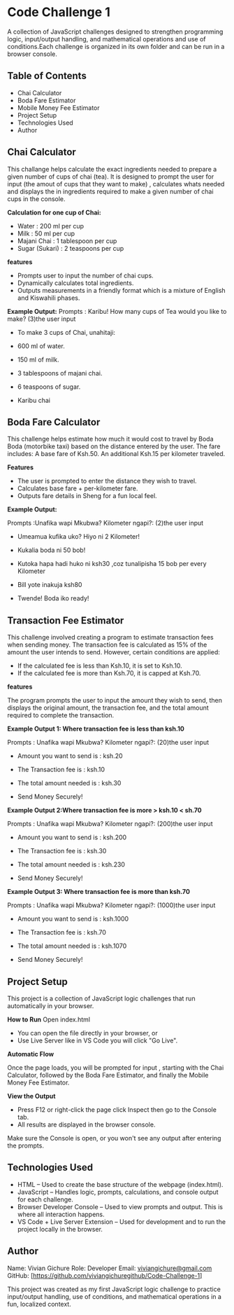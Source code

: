 # Code Challenge 1
A collection of  JavaScript challenges designed to strengthen programming logic, input/output handling, and mathematical operations and use of conditions.Each challenge is organized in its own folder and can be run in a browser console.


## Table of Contents

- Chai Calculator
- Boda Fare Estimator
- Mobile Money Fee Estimator
- Project Setup
- Technologies Used
- Author


## Chai Calculator

This challange helps calculate the exact ingredients needed to prepare a given number of cups of
chai (tea). It is designed to prompt the user for input (the amout of cups that they want to make) ,
calculates whats needed and displays the in ingredients required to make a given number of chai cups in
the console.

**Calculation for one cup of Chai:**
- Water : 200 ml per cup  
- Milk : 50 ml per cup  
- Majani Chai : 1 tablespoon per cup  
- Sugar (Sukari) : 2 teaspoons per cup

**features**
- Prompts user to input the number of chai cups.
- Dynamically calculates total ingredients.
- Outputs measurements in a friendly format which is a mixture of English and Kiswahili phases.

**Example Output:**
Prompts : Karibu! How many cups of Tea would you like to make? (3)the user input

- To make 3 cups of Chai, unahitaji:
- 600 ml of water.
- 150 ml of milk.
- 3 tablespoons of majani chai.
- 6 teaspoons of sugar.

- Karibu chai


## Boda Fare Calculator

This challenge helps estimate how much it would cost to travel by Boda Boda (motorbike taxi) based on the distance entered by the user.
The fare includes:
A base fare of Ksh.50.
An additional Ksh.15 per kilometer traveled.

**Features**
- The user is prompted to enter the distance they wish to travel.
- Calculates base fare + per-kilometer fare.
- Outputs fare details in Sheng  for a fun local feel.

**Example Output:**

Prompts :Unafika wapi Mkubwa? Kilometer ngapi?: (2)the user input

- Umeamua kufika uko? Hiyo ni 2 Kilometer!  
- Kukalia boda ni 50 bob!  
- Kutoka hapa hadi huko ni ksh30 ,coz tunalipisha 15 bob per every Kilometer  
- Bill yote inakuja ksh80

- Twende! Boda iko ready!


## Transaction Fee Estimator

This challenge involved creating a program to estimate transaction fees when sending money. The transaction fee is calculated as 15% of the amount the user intends to send. However, certain conditions are applied:
- If the calculated fee is less than Ksh.10, it is set to Ksh.10.
- If the calculated fee is more than Ksh.70, it is capped at Ksh.70.

**features**

The program prompts the user to input the amount they wish to send, then displays the original amount, the transaction fee, and the total amount required to complete the transaction.

**Example Output 1: Where transaction fee is less than ksh.10**

Prompts : Unafika wapi Mkubwa? Kilometer ngapi?: (20)the user input

- Amount you want to send is : ksh.20  
- The Transaction fee is : ksh.10  
- The total amount needed is : ksh.30  

- Send Money Securely!

**Example Output 2:Where transaction fee is more > ksh.10 < sh.70**

Prompts : Unafika wapi Mkubwa? Kilometer ngapi?: (200)the user input
 
- Amount you want to send is : ksh.200  
- The Transaction fee is : ksh.30  
- The total amount needed is : ksh.230  

- Send Money Securely!

**Example Output 3: Where transaction fee is more than ksh.70** 

Prompts : Unafika wapi Mkubwa? Kilometer ngapi?: (1000)the user input

- Amount you want to send is : ksh.1000  
- The Transaction fee is : ksh.70  
- The total amount needed is : ksh.1070  

- Send Money Securely!

## Project Setup

This project is a collection of JavaScript logic challenges that run automatically in your browser.

**How to Run**
Open index.html

- You can open the file directly in your browser, or
- Use Live Server like in VS Code you will click "Go Live".

**Automatic Flow**

Once the page loads, you will be prompted for input , starting with the Chai Calculator, followed by the Boda Fare Estimator, and finally the Mobile Money Fee Estimator.

**View the Output**

- Press F12 or right-click the page click Inspect then go to the Console tab.
- All results are displayed in the browser console.

Make sure the Console is open, or you won't see any output after entering the prompts.


## Technologies Used

- HTML – Used to create the base structure of the webpage (index.html).
- JavaScript – Handles logic, prompts, calculations, and console output for each challenge. 
- Browser Developer Console – Used to view prompts and output. This is where all interaction happens.
- VS Code + Live Server Extension  – Used for development and to run the project locally in the browser.

## Author

Name: Vivian Gichure 
Role: Developer 
Email: viviangichure@gmail.com   
GitHub: [https://github.com/viviangichuregithub/Code-Challenge-1]

This project was created as my first JavaScript logic challenge to practice input/output handling, use of conditions, and mathematical operations in a fun, localized context.






